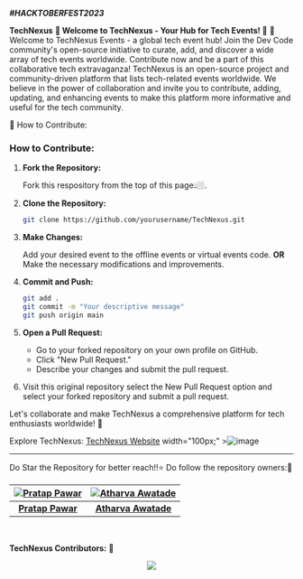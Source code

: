 ***#HACKTOBERFEST2023***

**TechNexus**
**🌟 Welcome to TechNexus - Your Hub for Tech Events! 🌟**
🚀 Welcome to TechNexus Events - a global tech event hub! Join the Dev Code community's open-source initiative to curate, add, and discover a wide array of tech events worldwide. Contribute now and be a part of this collaborative tech extravaganza! 
TechNexus is an open-source project and community-driven platform that lists tech-related events worldwide. We believe in the power of collaboration and invite you to contribute, adding, updating, and enhancing events to make this platform more informative and useful for the tech community.


🚀 How to Contribute:

### How to Contribute:

1. **Fork the Repository:**

   Fork this respository from the top of this page👆🏼.

2. **Clone the Repository:**
   ```bash
   git clone https://github.com/yourusername/TechNexus.git
   ```

3. **Make Changes:**

   Add your desired event to the offline events or virtual events code.
   **OR**
   Make the necessary modifications and improvements.

5. **Commit and Push:**
   ```bash
   git add .
   git commit -m "Your descriptive message"
   git push origin main
   ```

6. **Open a Pull Request:**
   - Go to your forked repository on your own profile on GitHub.
   - Click "New Pull Request."
   - Describe your changes and submit the pull request.

7. Visit this original repository select the New Pull Request option and select your forked repository and submit a pull request. 

Let's collaborate and make TechNexus a comprehensive platform for tech enthusiasts worldwide! 🚀

Explore TechNexus: [TechNexus Website](https://devcode-technexus.vercel.app)
 width="100px;" >![image](https://github.com/pawarspeaks/TechNexus/assets/87373605/b53b7f32-b13d-4847-9b51-e254f09be50e)



---
Do Star the Repository for better reach!!⭐
Do follow the repository owners:🚀

| [![Pratap Pawar](https://avatars3.githubusercontent.com/pawarspeaks?size=100)](https://github.com/pawarspeaks) | [![Atharva Awatade](https://avatars3.githubusercontent.com/atharvaawatade?size=100)](https://github.com/atharvaawatade) |
|:---:|:---:|
| [**Pratap Pawar**](https://github.com/pawarspeaks) | [**Atharva Awatade**](https://github.com/atharvaawatade) |



<br>

****TechNexus Contributors:**** 💫 
  <p align="center">
  <a href="https://github.com/pawarspeaks/TechNexus/graphs/contributors">
    <img src="https://contributors-img.web.app/image?repo=pawarspeaks/TechNexus" />
  </a>
</p>

 
